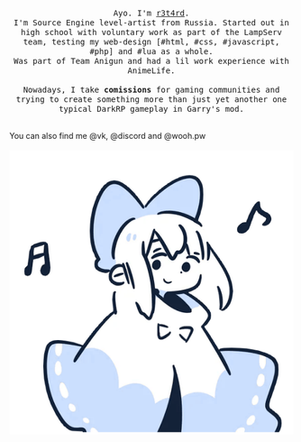 <p align="center">
  <br>
  <br>
  <br>
  <samp>Ayo. I'm <a href="https://github.com/r3t4rd">r3t4rd</a>.
  <br>
  I'm Source Engine level-artist from Russia. Started out in high school with voluntary work as part of the LampServ team, testing my web-design [#html, #css, #javascript, #php] and #lua as a whole.<br>
  Was part of Team Anigun and had a lil work experience with AnimeLife. <br><br>
  Nowadays, I take <strong>comissions</strong> for gaming communities and trying to create something more than just yet another one typical DarkRP gameplay in Garry's mod.<br><br>

  You can also find me @vk, @discord and @wooh.pw
  </samp>
  <br>
  <br>
  <img src="https://github.com/r3t4rd/r3t4rd/blob/master/UserPicture.png" width="555"/>
</p>